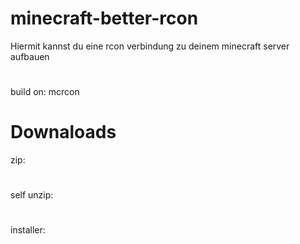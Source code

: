 # minecraft-better-rcon
Hiermit kannst du eine rcon verbindung zu deinem minecraft server aufbauen
#
build on: mcrcon

# Downaloads

zip:
#
self unzip:
#
installer:
